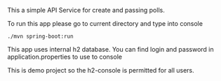 This a simple API Service for create and passing polls.

To run this app please  go to current directory and type into console
```$xslt
./mvn spring-boot:run
```
This app uses internal h2 database.  You can find login and password 
 in application.properties to use
 to console 


This is demo project so the h2-console is permitted for all users. 


